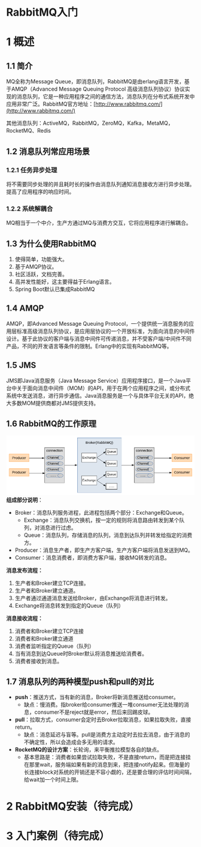 # RabbitMQ入门

# 1 概述


## 1.1 简介

MQ全称为Message Queue，即消息队列，RabbitMQ是由erlang语言开发，基于AMQP（Advanced Message Queuing Protocol 高级消息队列协议）协议实现的消息队列，它是一种应用程序之间的通信方法，消息队列在分布式系统开发中应用非常广泛。RabbitMQ官方地址：[http://www.rabbitmq.com/](http://www.rabbitmq.com/)

其他消息队列：ActiveMQ，RabbitMQ，ZeroMQ，Kafka，MetaMQ，RocketMQ、Redis

## 1.2 消息队列常应用场景


### 1.2.1 任务异步处理

将不需要同步处理的并且耗时长的操作由消息队列通知消息接收方进行异步处理。提高了应用程序的响应时间。

### 1.2.2 系统解耦合

MQ相当于一个中介，生产方通过MQ与消费方交互，它将应用程序进行解耦合。

## 1.3 为什么使用RabbitMQ


1. 使得简单，功能强大。
2. 基于AMQP协议。
3. 社区活跃，文档完善。
4. 高并发性能好，这主要得益于Erlang语言。
5. Spring Boot默认已集成RabbitMQ

## 1.4 AMQP

AMQP，即Advanced Message Queuing Protocol，一个提供统一消息服务的应用层标准高级消息队列协议，是应用层协议的一个开放标准，为面向消息的中间件设计。基于此协议的客户端与消息中间件可传递消息，并不受客户端/中间件不同产品，不同的开发语言等条件的限制。Erlang中的实现有RabbitMQ等。

## 1.5 JMS

JMS即Java消息服务（Java Message Service）应用程序接口，是一个Java平台中关于面向消息中间件（MOM）的API，用于在两个应用程序之间，或分布式系统中发送消息，进行异步通信。Java消息服务是一个与具体平台无关的API，绝大多数MOM提供商都对JMS提供支持。

## 1.6 RabbitMQ的工作原理

![](./media/image-rabbitmq-20200508153335374.png)
**组成部分说明**：

- Broker：消息队列服务进程，此进程包括两个部分：Exchange和Queue。
  - Exchange：消息队列交换机，按一定的规则将消息路由转发到某个队列，对消息进行过虑。
  - Queue：消息队列，存储消息的队列，消息到达队列并转发给指定的消费方。
- Producer：消息生产者，即生产方客户端，生产方客户端将消息发送到MQ。
- Consumer：消息消费者，即消费方客户端，接收MQ转发的消息。

**消息发布流程：**

1. 生产者和Broker建立TCP连接。
2. 生产者和Broker建立通道。
3. 生产者通过通道消息发送给Broker，由Exchange将消息进行转发。
4. Exchange将消息转发到指定的Queue（队列）

**消息接收流程：**

1. 消费者和Broker建立TCP连接
2. 消费者和Broker建立通道
3. 消费者监听指定的Queue（队列）
4. 当有消息到达Queue时Broker默认将消息推送给消费者。
5. 消费者接收到消息。

## 1.7 消息队列的两种模型push和pull的对比
- **push**：推送方式，当有新的消息，Broker将新消息推送给consumer。
    - 缺点：慢消费。指broker给consumer推送一堆consumer无法处理的消息，consumer不是reject就是error，然后来回踢皮球。
- **pull**：拉取方式，consumer会定时去Broker拉取消息，如果拉取失败，直接return。
    - 缺点：消息延迟与盲等。pull是消费方主动定时去拉去消息，由于消息的不确定性，所以会造成会多无用的请求。
- **RocketMQ的设计方案**：长轮询，来平衡推拉模型各自的缺点。
    - 基本思路是：消费者如果尝试拉取失败，不是直接return，而是把连接挂在那里wait，服务端如果有新的消息到来，把连接notify起来。但海量的长连接block对系统的开销还是不容小觑的，还是要合理的评估时间间隔，给wait加一个时间上限。

# 2 RabbitMQ安装（待完成）


# 3 入门案例（待完成）

